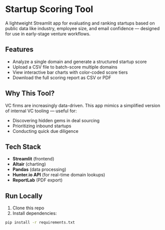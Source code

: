# Startup Scoring Tool

A lightweight Streamlit app for evaluating and ranking startups based on public data like industry, employee size, and email confidence — designed for use in early-stage venture workflows.

## Features

- Analyze a single domain and generate a structured startup score
- Upload a CSV file to batch-score multiple domains
- View interactive bar charts with color-coded score tiers
- Download the full scoring report as CSV or PDF

## Why This Tool?

VC firms are increasingly data-driven. This app mimics a simplified version of internal VC tooling — useful for:

- Discovering hidden gems in deal sourcing
- Prioritizing inbound startups
- Conducting quick due diligence

## Tech Stack

- **Streamlit** (frontend)
- **Altair** (charting)
- **Pandas** (data processing)
- **Hunter.io API** (for real-time domain lookups)
- **ReportLab** (PDF export)

## Run Locally

1. Clone this repo
2. Install dependencies:

```bash
pip install -r requirements.txt

